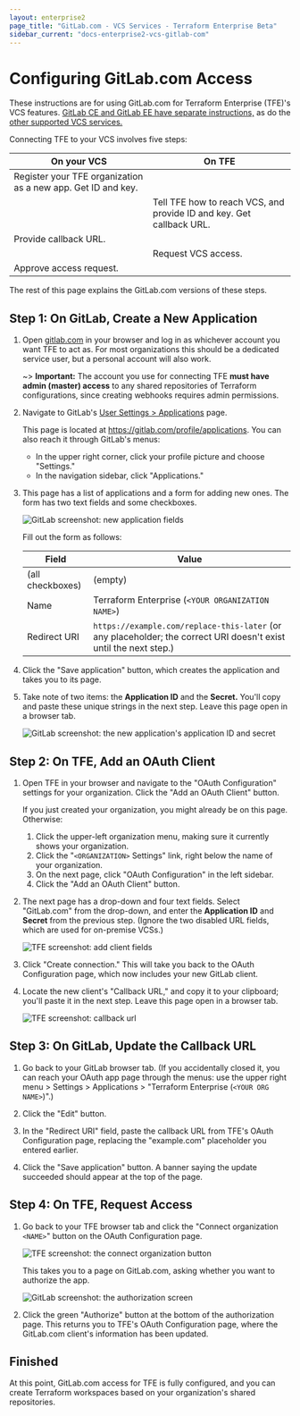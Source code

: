 ```yaml
---
layout: enterprise2
page_title: "GitLab.com - VCS Services - Terraform Enterprise Beta"
sidebar_current: "docs-enterprise2-vcs-gitlab-com"
---
```


# Configuring GitLab.com Access

These instructions are for using GitLab.com for Terraform Enterprise (TFE)'s VCS features. [GitLab CE and GitLab EE have separate instructions,](./gitlab-ce-ee.html) as do the [other supported VCS services.](./index.html)

Connecting TFE to your VCS involves five steps:

On your VCS | On TFE
--|--
Register your TFE organization as a new app. Get ID and key. | &nbsp;
&nbsp; | Tell TFE how to reach VCS, and provide ID and key. Get callback URL.
Provide callback URL. | &nbsp;
&nbsp; | Request VCS access.
Approve access request. | &nbsp;

The rest of this page explains the GitLab.com versions of these steps.

## Step 1: On GitLab, Create a New Application

1. Open [gitlab.com](https://gitlab.com) in your browser and log in as whichever account you want TFE to act as. For most organizations this should be a dedicated service user, but a personal account will also work.

    ~> **Important:** The account you use for connecting TFE **must have admin (master) access** to any shared repositories of Terraform configurations, since creating webhooks requires admin permissions.

2. Navigate to GitLab's [User Settings > Applications](https://gitlab.com/profile/applications) page.

    This page is located at <https://gitlab.com/profile/applications>. You can also reach it through GitLab's menus:
    - In the upper right corner, click your profile picture and choose "Settings."
    - In the navigation sidebar, click "Applications."

3. This page has a list of applications and a form for adding new ones. The form has two text fields and some checkboxes.

    ![GitLab screenshot: new application fields](./images/gitlab-application-settings.png)

    Fill out the form as follows:

    Field            | Value
    -----------------|--------------------------------------------------
    (all checkboxes) | (empty)
    Name             | Terraform Enterprise (`<YOUR ORGANIZATION NAME>`)
    Redirect URI     | `https://example.com/replace-this-later` (or any placeholder; the correct URI doesn't exist until the next step.)

4. Click the "Save application" button, which creates the application and takes you to its page.

5. Take note of two items: the **Application ID** and the **Secret.** You'll copy and paste these unique strings in the next step. Leave this page open in a browser tab.

    ![GitLab screenshot: the new application's application ID and secret](./images/gitlab-application-created.png)

## Step 2: On TFE, Add an OAuth Client

1. Open TFE in your browser and navigate to the "OAuth Configuration" settings for your organization. Click the "Add an OAuth Client" button.

    If you just created your organization, you might already be on this page. Otherwise:

    1. Click the upper-left organization menu, making sure it currently shows your organization.
    1. Click the "`<ORGANIZATION>` Settings" link, right below the name of your organization.
    1. On the next page, click "OAuth Configuration" in the left sidebar.
    1. Click the "Add an OAuth Client" button.

2. The next page has a drop-down and four text fields. Select "GitLab.com" from the drop-down, and enter the **Application ID** and **Secret** from the previous step. (Ignore the two disabled URL fields, which are used for on-premise VCSs.)

    ![TFE screenshot: add client fields](./images/gitlab-com-tfe-add-client-fields.png)

3. Click "Create connection." This will take you back to the OAuth Configuration page, which now includes your new GitLab client.

4. Locate the new client's "Callback URL," and copy it to your clipboard; you'll paste it in the next step. Leave this page open in a browser tab.

    ![TFE screenshot: callback url](./images/gitlab-tfe-callback-url.png)


## Step 3: On GitLab, Update the Callback URL

1. Go back to your GitLab browser tab. (If you accidentally closed it, you can reach your OAuth app page through the menus: use the upper right menu > Settings > Applications > "Terraform Enterprise (`<YOUR ORG NAME>`)".)

2. Click the "Edit" button.

3. In the "Redirect URI" field, paste the callback URL from TFE's OAuth Configuration page, replacing the "example.com" placeholder you entered earlier.

4. Click the "Save application" button. A banner saying the update succeeded should appear at the top of the page.

## Step 4: On TFE, Request Access

1. Go back to your TFE browser tab and click the "Connect organization `<NAME>`" button on the OAuth Configuration page.

    ![TFE screenshot: the connect organization button](./images/tfe-connect-orgname.png)

    This takes you to a page on GitLab.com, asking whether you want to authorize the app.

    ![GitLab screenshot: the authorization screen](./images/gitlab-authorize.png)

2. Click the green "Authorize" button at the bottom of the authorization page. This returns you to TFE's OAuth Configuration page, where the GitLab.com client's information has been updated.

## Finished

At this point, GitLab.com access for TFE is fully configured, and you can create Terraform workspaces based on your organization's shared repositories.

